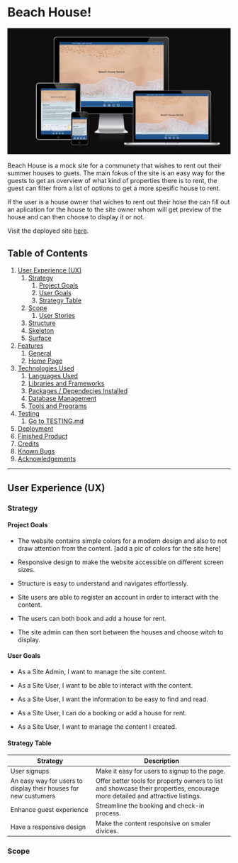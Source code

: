 # Beach House!

![Beach house mockup image](readme/media/mockup.jpg)

Beach House is a mock site for a communety that wishes to rent out their summer houses to guets.
The main fokus of the site is an easy way for the guests to get an overview of what kind of properties there is to rent, the guest can filter from a list of options to get a more spesific house to rent.

If the user is a house owner that wiches to rent out their hose the can fill out an aplication for the house to the site owner whom will get preview of the house and can then choose to display it or not.

Visit the deployed site [here](https://airbnbbeachhouse.herokuapp.com/index).

## Table of Contents

1. [User Experience (UX)](#user-experience-ux)
    1. [Strategy](#strategy)
        1. [Project Goals](#project-goals)
        2. [User Goals](#user-goals)
        3. [Strategy Table](#strategy-table)
    2. [Scope](#scope)
        1. [User Stories](#user-stories)
    3. [Structure](#structure)
    4. [Skeleton](#skeleton)
    5. [Surface](#surface)
2. [Features](#features)
    1. [General](#general)
    2. [Home Page](#home-page)
3. [Technologies Used](#technologies-used)
    1. [Languages Used](#languages-used)
    2. [Libraries and Frameworks](#languages-and-frameworks)
    3. [Packages / Dependecies Installed](#packages--dependecies-installed)
    4. [Database Management](#database-management)
    5. [Tools and Programs](#tools-and-programs)
4. [Testing](#testing)
    1. [Go to TESTING.md](https://github.com/josswe26/code-buddy/blob/main/TESTING.md#code-buddy-testing)
5. [Deployment](#deployment)
6. [Finished Product](#finished-product)
7. [Credits](#credits)
8. [Known Bugs](#known-bugs)
9. [Acknowledgements](#acknowledgements)


***

## User Experience (UX)

### Strategy

#### Project Goals

* The website contains simple colors for a modern design and also to not draw attention from the content.
[add a pic of colors for the site here]

* Responsive design to make the website accessible on different screen sizes.

* Structure is easy to understand and navigates effortlessly.

* Site users are able to register an account in order to interact with the content.

* The users can both book and add a house for rent.

* The site admin can then sort between the houses and choose witch to display.


#### User Goals

* As a Site Admin, I want to manage the site content.

* As a Site User, I want to be able to interact with the content.

* As a Site User, I want the information to be easy to find and read.

* As a Site User, I can do a booking or add a house for rent.

* As a Site User, I want to manage the content I created.


#### Strategy Table

Strategy | Description |
--- | --- | 
User signups | Make it easy for users to signup to the page. |
An easy way for users to display their houses for new custumers | Offer better tools for property owners to list and showcase their properties, encourage more detailed and attractive listings. |
Enhance guest experience | Streamline the booking and check-in process. |
Have a responsive design | Make the content responsive on smaler divices. |


### Scope


